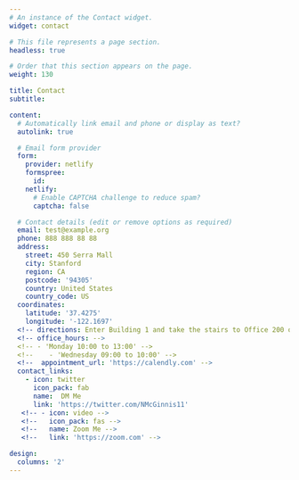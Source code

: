 ```yaml
---
# An instance of the Contact widget.
widget: contact

# This file represents a page section.
headless: true

# Order that this section appears on the page.
weight: 130

title: Contact
subtitle:

content:
  # Automatically link email and phone or display as text?
  autolink: true

  # Email form provider
  form:
    provider: netlify
    formspree:
      id:
    netlify:
      # Enable CAPTCHA challenge to reduce spam?
      captcha: false

  # Contact details (edit or remove options as required)
  email: test@example.org
  phone: 888 888 88 88
  address:
    street: 450 Serra Mall
    city: Stanford
    region: CA
    postcode: '94305'
    country: United States
    country_code: US
  coordinates:
    latitude: '37.4275'
    longitude: '-122.1697'
  <!-- directions: Enter Building 1 and take the stairs to Office 200 on Floor 2 -->
  <!-- office_hours: -->
  <!-- - 'Monday 10:00 to 13:00' -->
  <!--    - 'Wednesday 09:00 to 10:00' -->
  <!--  appointment_url: 'https://calendly.com' -->
  contact_links:
    - icon: twitter
      icon_pack: fab
      name:  DM Me
      link: 'https://twitter.com/NMcGinnis11'
   <!-- - icon: video -->
   <!--   icon_pack: fas -->
   <!--   name: Zoom Me -->
   <!--   link: 'https://zoom.com' -->

design:
  columns: '2'
---
```

